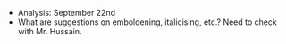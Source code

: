 * Analysis: September 22nd
* What are suggestions on emboldening, italicising, etc.? Need to check with Mr.
  Hussain.
